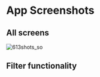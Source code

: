 # App Screenshots

## All screens

![613shots_so](https://github.com/user-attachments/assets/33042a0c-8100-43f0-8f3e-9b200029b6ba)

## Filter functionality
